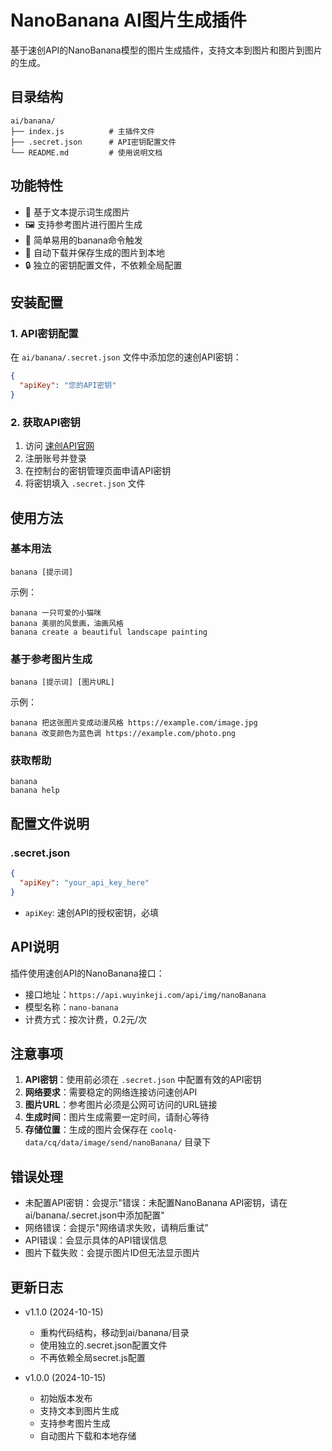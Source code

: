 # NanoBanana AI图片生成插件

基于速创API的NanoBanana模型的图片生成插件，支持文本到图片和图片到图片的生成。

## 目录结构

```
ai/banana/
├── index.js          # 主插件文件
├── .secret.json      # API密钥配置文件
└── README.md         # 使用说明文档
```

## 功能特性

- 🎨 基于文本提示词生成图片
- 🖼️ 支持参考图片进行图片生成
- 🍌 简单易用的banana命令触发
- 📁 自动下载并保存生成的图片到本地
- 🔒 独立的密钥配置文件，不依赖全局配置

## 安装配置

### 1. API密钥配置

在 `ai/banana/.secret.json` 文件中添加您的速创API密钥：

```json
{
  "apiKey": "您的API密钥"
}
```

### 2. 获取API密钥

1. 访问 [速创API官网](https://api.wuyinkeji.com/)
2. 注册账号并登录
3. 在控制台的密钥管理页面申请API密钥
4. 将密钥填入 `.secret.json` 文件

## 使用方法

### 基本用法

```
banana [提示词]
```

示例：
```
banana 一只可爱的小猫咪
banana 美丽的风景画，油画风格
banana create a beautiful landscape painting
```

### 基于参考图片生成

```
banana [提示词] [图片URL]
```

示例：
```
banana 把这张图片变成动漫风格 https://example.com/image.jpg
banana 改变颜色为蓝色调 https://example.com/photo.png
```

### 获取帮助

```
banana
banana help
```

## 配置文件说明

### .secret.json

```json
{
  "apiKey": "your_api_key_here"
}
```

- `apiKey`: 速创API的授权密钥，必填

## API说明

插件使用速创API的NanoBanana接口：
- 接口地址：`https://api.wuyinkeji.com/api/img/nanoBanana`
- 模型名称：`nano-banana`
- 计费方式：按次计费，0.2元/次

## 注意事项

1. **API密钥**：使用前必须在 `.secret.json` 中配置有效的API密钥
2. **网络要求**：需要稳定的网络连接访问速创API
3. **图片URL**：参考图片必须是公网可访问的URL链接
4. **生成时间**：图片生成需要一定时间，请耐心等待
5. **存储位置**：生成的图片会保存在 `coolq-data/cq/data/image/send/nanoBanana/` 目录下

## 错误处理

- 未配置API密钥：会提示"错误：未配置NanoBanana API密钥，请在ai/banana/.secret.json中添加配置"
- 网络错误：会提示"网络请求失败，请稍后重试"
- API错误：会显示具体的API错误信息
- 图片下载失败：会提示图片ID但无法显示图片

## 更新日志

- v1.1.0 (2024-10-15)
  - 重构代码结构，移动到ai/banana/目录
  - 使用独立的.secret.json配置文件
  - 不再依赖全局secret.js配置
  
- v1.0.0 (2024-10-15)
  - 初始版本发布
  - 支持文本到图片生成
  - 支持参考图片生成
  - 自动图片下载和本地存储
